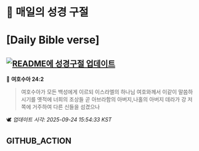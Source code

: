 # 🙏 매일의 성경 구절
# [Daily Bible verse]
## [![README에 성경구절 업데이트](https://github.com/DONGSUKA/first_test/actions/workflows/update-readme-bible.yml/badge.svg)](https://github.com/DONGSUKA/first_test/actions/workflows/update-readme-bible.yml)
<!-- START_BIBLE_VERSE -->
📖 **여호수아 24:2**
> 여호수아가 모든 백성에게 이르되 이스라엘의 하나님 여호와께서 이같이 말씀하시기를 옛적에 너희의 조상들 곧 아브라함의 아버지,나홀의 아버지 데라가 강 저쪽에 거주하여 다른 신들을 섬겼으나

🕊️ _업데이트 시각: 2025-09-24 15:54:33 KST_
  <!-- END_BIBLE_VERSE -->
## GITHUB_ACTION
